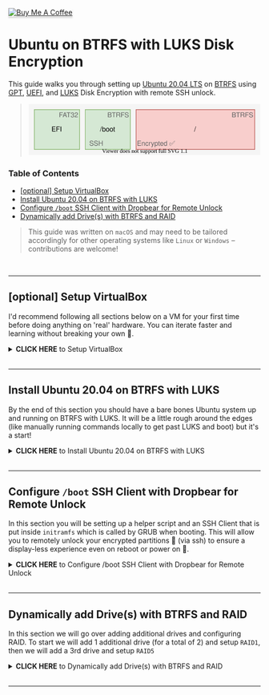 <a href="https://www.buymeacoffee.com/BinaryShrub" target="_blank"><img src="https://www.buymeacoffee.com/assets/img/custom_images/orange_img.png" alt="Buy Me A Coffee" style="height: 41px !important;width: 174px !important;box-shadow: 0px 3px 2px 0px rgba(190, 190, 190, 0.5) !important;-webkit-box-shadow: 0px 3px 2px 0px rgba(190, 190, 190, 0.5) !important;" ></a>

# Ubuntu on BTRFS with LUKS Disk Encryption
This guide walks you through setting up [Ubuntu 20.04 LTS](https://wiki.ubuntu.com/FocalFossa/ReleaseNotes) on [BTRFS](https://btrfs.wiki.kernel.org/index.php/Main_Page) using [GPT](https://en.wikipedia.org/wiki/GUID_Partition_Table), [UEFI](https://en.wikipedia.org/wiki/Unified_Extensible_Firmware_Interface), and [LUKS](https://gitlab.com/cryptsetup/cryptsetup/blob/master/README.md) Disk Encryption with remote SSH unlock.

> [![](assets/partitions.svg)](https://app.diagrams.net/?lightbox=1&highlight=0000ff&edit=_blank&layers=1&nav=1&title=Untitled%20Diagram.drawio#R5Zhdb5swFIZ%2FDZeRAAMjlyVN1krrJoVKu3bAAWsGM8dpyH79jsF8JVRt1CRd10SK7PfYx%2BZ9bAwx0CwrvwpcpA88Jsywzbg00K1h257nwq8S9lpAXi0kgsa1ZHVCSP8QLZpa3dKYbAYNJedM0mIoRjzPSSQHGhaC74bN1pwNRy1wQo6EMMLsWP1JY5nWqu%2BanX5HaJI2I1umjmS4aayFTYpjvutJaG6gmeBc1qWsnBGmvGt8qfstnom2ExMkl6%2FpUFL8Yxl%2Fm9DvD%2FcWYssUPbkTy6%2FTPGG21VesZyv3jQWCb%2FOYqCymgYJdSiUJCxyp6A6Yg5bKjEHNguKa51JTtE1dn3HGRZUL1R%2FQMaNJDloEsydCNaSM9RquXfUFfSMF%2F0V6Ea%2F6QETPnAhJymc9sVqnYYUSnhEp9tCk6dDA0avT8nV917F2mqWY9jhPtYb18kra1B0BKGgIJwBxRnh4DEYNVlBIZHXdtaCsHZDyfm95E5hsKgg30MDyi7ILNlnmi%2FsmEUy0zjXMD3JvzDctiiHb2CV%2B7Iyx9e0VOhtbdMB2eszWH0H75VJox7baRdAqcOq28l%2FjtQ%2B37nvjnV4R73uhXfsRiaIxtCvfdVzzPGiR9TJae%2ByufDG2zWA9uMHjchGCyThTluWrTTFmNpggh442B5%2Bopx0opyg8b9xoPaNxrHoHgsBCwKsqkzK24DSX1YW5geHeqlRbyevF0h69FzonHe9lIt4IEPtiQKzPDcR2%2FjUg9hGQxc0jsj8LEOsVO8S9KpDRJ8kBi3keiX0h4SyAWcxtYzozfPcEQIysPwyfwzOl3UA9PtOr8vGO%2BITh3Qnut29OH8L%2Fw8e1Mf%2Bd8%2FgP1e6tuor1%2FppA878%3D)

### Table of Contents
* [[optional] Setup VirtualBox](#[optional]-Setup-VirtualBox)
* [Install Ubuntu 20.04 on BTRFS with LUKS](#Install-Ubuntu-20.04-on-BTRFS-with-LUKS)
* [Configure `/boot` SSH Client with Dropbear for Remote Unlock](#Configure-`/boot`-SSH-Client-with-Dropbear-for-Remote-Unlock)
* [Dynamically add Drive(s) with BTRFS and RAID](#Dynamically-add-Drive(s)-with-BTRFS-and-RAID)


> This guide was written on `macOS` and may need to be tailored accordingly for other operating systems like `Linux` or `Windows` – contributions are welcome!

<br/>

---

## [optional] Setup VirtualBox
I'd recommend following all sections below on a VM for your first time before doing anything on 'real' hardware. You can iterate faster and learning without breaking your own 💩.

<details><summary><span style="font-weight:bold">CLICK HERE</span> to Setup VirtualBox</summary><p>

### Install VirtualBox
1. Download and install [VirtualBox](https://www.virtualbox.org/wiki/Downloads)
    ``` sh
    brew cask install virtualbox
    ```
### Create a new VM
1. Launch VirtualBox, click `New`:</br></br>**Type:** `Linux`</br>**Version:** `Ubuntu (64-bit)`
    ![](assets/vb-new.png)
1. Continue with defaults (which should include a **10 GB** virtual drive)

### Configure and Launch new VM
1. Select VM from step above and click `Settings`
2. Navigate to **System > Motherboard** 
3. Check `Enable EFI (special OSes only)`
    ![](assets/vb-mobo.png)
4. Navigate to **Storage** and attach `ubuntu-20.04-desktop-amd64.iso` as a new Optical Drive:
    ![](assets/vb-storage.png)
5. Navigate to **Network** and change to `Bridged Adapter` so the VM will get an IP Address from your router instead of your computer:
    ![](assets/vb-bridged.png)
6. [optional] Increase VM performance 
   > I put my numbers below but do what suites you
   
   **Base Memory:** `2048 MB`</br>**Processor(s)** `4`</br>**Video Memory:** `128 MB`
7. Click `OK` to save settings
8. Click `Start`
9.  [optional] Change VM to Scaled Mode (View > Scaled Mode) for a better viewing experience
10. You should be off to the races 🏇</br>
![](assets/vb-launch.png)

</p></details>
<br/>

---

## Install Ubuntu 20.04 on BTRFS with LUKS
By the end of this section you should have a bare bones Ubuntu system up and running on BTRFS with LUKS. It will be a little rough around the edges (like manually running commands locally to get past LUKS and boot) but it's a start!

<details><summary><span style="font-weight:bold">CLICK HERE</span>  to Install Ubuntu 20.04 on BTRFS with LUKS</summary>
<p>

<p align="center"><img src="assets/letsdothis.png"/></p>

### Download Ubuntu 20.04 LTS image
[https://releases.ubuntu.com/20.04/ubuntu-20.04-desktop-amd64.iso](https://releases.ubuntu.com/20.04/ubuntu-20.04-desktop-amd64.iso)
### Launch 'Try Ubuntu' from Installer USB/CD
1. If you are not going the VirtualBox VM route you will need to [build an Ubuntu Live USB](https://ubuntu.com/tutorials/tutorial-create-a-usb-stick-on-ubuntu) from `ubuntu-20.04-desktop-amd64.iso` and launch into it.
2. Start your system, boot to the attached Ubuntu environment, and select `Try Ubuntu` once fully loaded.
3. Open `terminal` (Ctrl+Opt+T on macOS) and run `lsblk` to list out your block devices and locate the drive you will be installing Ubuntu on – in my case `sda`.</br>
![](assets/vb-lsblk.png)
    > Jot down your disk name, if it's different than mine, and use it for the remainder of this guide
4. Launch interactive sudo `sudo -i` in terminal – it's time to get our hands dirty 🙌.

### Create Disk Partitions
1. Launch `parted` in interactive sudo to setup a `GPT` partition table and create our three partitions: `EFI`, `/boot`, and `/`.</br>
    ``` sh
    parted /dev/sda
        mklabel gpt
        mkpart primary 1MiB 513MiB
        mkpart primary 513MiB 1026MiB
        mkpart primary 1026MiB 100%
        print
        quit
    ```

    ![](assets/parted.png)

    > If you dont have a UEFI system (BIOS, like myself) then you will need to do something slightly different for the first partition:
    > ``` sh
    > parted /dev/sda
    >   mklabel gpt
    >    mkpart primary 1MiB 2MiB
    >    set 1 bios_grub on
    >    mkpart primary 2MiB 514MiB
    >    mkpart primary 514MiB 100%
    >    print
    >    quit
    >    ```

### Setup LUKS Disk Encryption on `/` partition
1. Setup encryption on `/` partition:
    ``` sh
    cryptsetup luksFormat /dev/sda3
    ```
    > **Use a strong passphrase**: This passphrase is what will be used to unlock your disk encryption in the future – avoid brute force attacks and use something long and strong 😘.
    
    > If you on on VirtualBox, you may get a `Killed` response with a screen flicker, this means luksFormat failed. Try with `--pbkdf-memory 256` to reduce the required memory – not recommended if you can avoid it. 
2. Open your newly created LUKS `/` partition:
   ``` sh
   cryptsetup luksOpen /dev/sda3 sda3_crypt
   ```
   > This will mount an LVM at `/dev/mapper/sda3_crypt` which is affectively your decrypted partition.

### Format Disk Partitions
1. Format `EFI` partition:
    ``` sh
    mkfs.vfat -F 32 /dev/sda1
    ```
    > Skip this if you are going the BIOS route.
2. Format `/boot` partition:
    ``` sh
    mkfs.btrfs /dev/sda2
    ```
1. Format `/` partition:
    ``` sh
    mkfs.btrfs /dev/mapper/sda3_crypt
    ```
    > You do not want to use `/dev/sda3` here because it's encrypted.

### Install Ubuntu 👨‍💻
1. Launch Ubuntu Installer from interactive sudo terminal
   ``` sh
   ubiquity
   ```
   ![](assets/installer.png)
2. Continue with your desired settings until you hit the **Installation type** page, here you want to select the `Something else` radial button:
    ![](assets/installtype.png)
3. We are now going to tell the Ubuntu installer how/where we want our installation:
    1. Select `/dev/sda1`, press the Change button. Choose Use as `EFI System Partition`.</br>
        > If this is not an option, you probably didn't boot with UEFI Support in VirtualBox or your System doesnt support UEFI 🙁 and you will need to go with a BIOS option as discussed above.
    2. Select `/dev/sda2`, press the Change button. Choose Use as `btrfs journaling filesystem`, check `Format`, and use `/boot` as Mount point.
    3. Select `/dev/mapper/sda3_crypt`, press the Change button. Choose Use as `btrfs journaling filesystem`, check `Format`, and use `/` as Mount point.
   
    ![](assets/installtypeparts.png)
4. Click `Install Now`
5. Continue through the rest of the installation with your desired settings:
    ![](assets/installcomplete.png)
6. Remove the Ubuntu Installer USB/CD – it is no longer needed.
7.  Click `Restart Now`
8.  Congrats, Ubuntu is installed on BTRFS with LUKS 🎉 – time for a test drive to see if it works 🚙...

### Launch your new Ubuntu System for the First Time
1. Once booted/restarted you should end up in `initramfs` running `BusyBox` and not Ubuntu. This is because your `/boot` volume could not mount the `/` partition because it's encrypted:
    ![](assets/initramfs.png)
2. Perform the following commands to boot into Ubuntu:
   1. Open the encrypted `/` partition
       ``` sh
       cryptsetup luksOpen /dev/sda3 sda3_crypt
       ```
   2. Scan for the `/` partition filesystem
       ``` sh
       btrfs device scan
       ```
   3. Exit to continue the booting process
       ``` sh
       exit
       ```
    ![](assets/manualboot.png)
3. If all's good, you should be loaded to Ubuntu!</br>
![](assets/booted.png)

### Enable SSH
1. Upgrade packages, install a couple more, and enable ssh access:
    ``` sh
    sudo apt update
    sudo apt upgrade -y
    sudo apt install -y net-tools openssh-server curl vim
    ```
2. Add filewall rule for ssh:
    ``` sh
    sudo ufw allow ssh
    ```
3. Setup `authorized_keys` to gate ssh access:
    ``` sh
    mkdir ~/.ssh
    echo "YOUR_PUBLIC_KEY_HERE" >> ~/.ssh/authorized_keys
    ```
    > Read more about [ssh-keygen](https://www.ssh.com/ssh/keygen/) if needed.
4. You should now be able to ssh into your Ubuntu system:
    ``` sh
    ssh binaryshrub@192.168.1.109
    ```
    > Use `ifconfig` if you need to find the IP Address.

### Additional Configuration
1. [optional] If you are on VirtualBox, you should now install `VirtualBox Guest Additions` and `disable Scaled Mode` to make your experience better.
2. [optional] Trim down on GRUB start time from `30s` to `2s` like default</br>
    ``` sh
    sudo sh -c 'echo GRUB_RECORDFAIL_TIMEOUT=2 >> /etc/default/grub'
    sudo update-grub
    ```
    ![](assets/grubtimeout.png)


</p></details>

<br/>

---

## Configure `/boot` SSH Client with Dropbear for Remote Unlock

In this section you will be setting up a helper script and an SSH Client that is put inside `initramfs` which is called by GRUB when booting. This will allow you to remotely unlock your encrypted partitions 👏 (via ssh) to ensure a display-less experience even on reboot or power on 🎉.

<details><summary><span style="font-weight:bold">CLICK HERE</span> to Configure /boot SSH Client with Dropbear for Remote Unlock</summary><p>

### Download and Execute `btrfs-luks-unlocker.sh`

The following script will setup the ssh client for you, add an `unlock` script, and grant access to `~/.ssh/authorized_keys`:
``` sh
cd ~
curl https://raw.githubusercontent.com/BinaryShrub/ubuntu-btrfs-luks/master/scripts/btrfs-luks-unlocker.sh -o btrfs-luks-unlocker.sh
sudo chmod +x btrfs-luks-unlocker.sh
./btrfs-luks-unlocker.sh
```
> WARNING: You will need to rerun this script on `~/.ssh/authorized_keys` change if you want the new users to have access to connect.

> WARNING: You will need to update `btrfs-luks-unlocker.sh` to include all drives that should be unlocked. Look for the line with `cryptsetup luksOpen` and change/duplicate accordingly.

### Reboot and SSH into `/boot`
After this script has executed, you should now be able to ssh into the system on reboot. To do this you must explicitly use the `root` user like so:
``` sh
ssh root@192.168.1.109
```
> Do not change user, `root` is what you want.

### Execute `unlock` when in initramfs
Once you have successfully connected to initramfs (from the step above) you will now have access to the `unlock` script to help make unlocking easier for you:

``` sh
ssh root@192.168.1.109


BusyBox v1.30.1 (Ubuntu 1:1.30.1-4ubuntu6) built-in shell (ash)
Enter 'help' for a list of built-in commands.

# unlock
Enter passphrase for /dev/sda3: 
Scanning for Btrfs filesystems

⏳ Booting ...

# Connection to 192.168.1.109 closed by remote host.
Connection to 192.168.1.109 closed.
```

You can also access this script with `./unlock` to make it easier to remember if you forget 😇:
``` sh
ssh root@192.168.1.109       


BusyBox v1.30.1 (Ubuntu 1:1.30.1-4ubuntu6) built-in shell (ash)
Enter 'help' for a list of built-in commands.

# ls
unlock
# ▉
```
</p></details>

<br/>

---
## Dynamically add Drive(s) with BTRFS and RAID

In this section we will go over adding additional drives and configuring RAID. To start we will add 1 additional drive (for a total of 2) and setup `RAID1`, then we will add a 3rd drive and setup `RAID5`

<details><summary><span style="font-weight:bold">CLICK HERE</span> to Dynamically add Drive(s) with BTRFS and RAID</summary><p>

### Understand your existing filesystem
The following commands give you some basic information about the btrfs mount points and the devices they include:

1.  ``` sh
    sudo btrfs fi show
    ```
2.  ``` sh
    findmnt -nt btrfs
    ```

![](assets/driveinfo.png)

### Add a new LUKS Drive

1. Be sure your new drive is attached to the system and verify with `lsblk`
    > If you are using VirtualBox you can create another `10 GB` drive in settings, under **Storage** after shutting down your VM

    ![](assets/newdrive.png)

2. Create partition:
    ``` sh
    sudo parted /dev/sdb
        mklabel gpt
        mkpart primary 1MiB 100%
        print
        quit
    ```

3. Format for LUKS:
    ``` sh
    sudo cryptsetup luksFormat /dev/sdb1
    ```
    > You can either use the same passphrase as `/dev/sda3` or something different

    > If you on on VirtualBox, you may get a `Killed` response with a screen flicker, this means luksFormat failed. Try with `--pbkdf-memory 256` to reduce the required memory – not recommended if you can avoid it. 

4. Open your newly created LUKS partition:
   ``` sh
   sudo cryptsetup luksOpen /dev/sdb1 sdb1_crypt
   ```

5. Add a line to `btrfs-luks-unlocker.sh` for your new drive so you will be promted to unlock it on reboot:
    ``` sh
    # Add line to `btrfs-luks-unlocker.sh`
    # /sbin/cryptsetup luksOpen /dev/sdb1 sdb1_crypt

    # Execute scrip to update
    ~/btrfs-luks-unlocker.sh
    ```
    ![](assets/scriptdriveupdate.png)

6. Add new drive to the `/` BTRFS mount point and configure for `RAID1`:
    ``` sh
    sudo btrfs device add /dev/mapper/sdb1_crypt /
    ``` 

7. Balance the new drive with the existing:</br></br>
    For 2 Drives use `RAID1`:
    ```
    sudo btrfs balance start -dconvert=raid1 -mconvert=raid1 /
    ```

    For 3+ Drives use `RAID5`:
    ``` sh
    sudo btrfs balance start -dconvert=raid5 -mconvert=raid1 /
    ```
8. Monitor balance status:
    ``` sh
    sudo btrfs balance status /
    ```

Once completed you should have a nice multi-drive setup 👏.

</p></details>

<br/>

---
